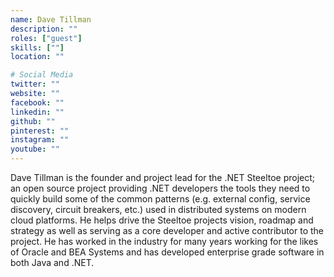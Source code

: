 ```yaml
---
name: Dave Tillman
description: ""
roles: ["guest"]
skills: [""]
location: ""

# Social Media
twitter: ""
website: ""
facebook: ""
linkedin: ""
github: ""
pinterest: ""
instagram: ""
youtube: ""
---
```


Dave Tillman is the founder and project lead for the .NET Steeltoe project; an open source project providing .NET developers the tools they need to quickly build some of the common patterns (e.g. external config, service discovery, circuit breakers, etc.) used in distributed systems on modern cloud platforms. He helps drive the Steeltoe projects vision, roadmap and strategy as well as serving as a core developer and active contributor to the project.  He has worked in the industry for many years working for the likes of Oracle and BEA Systems and has developed enterprise grade software in both Java and .NET.

<!--more-->